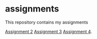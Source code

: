 # assignments
This repository contains my assignments

[Assignment 2](https://github.com/Siemenvda/assignments/blob/master/assignment2%20(1).ipynb)
[Assignment 3](https://github.com/Siemenvda/assignments/blob/master/assignment3.ipynb)
[Assignment 4](https://github.com/Siemenvda/assignments/blob/master/assignment4.ipynb).
